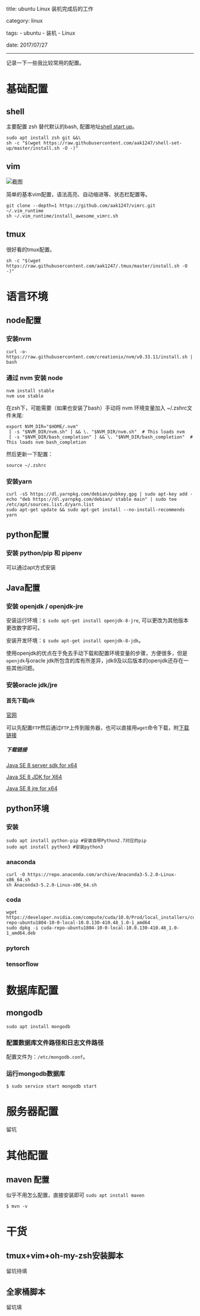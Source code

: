 title: ubuntu Linux 装机完成后的工作

category: linux

tags: 
    - ubuntu
    - 装机
    - Linux

date: 2017/07/27

---

记录一下一些我比较常用的配置。

<!--more-->

# 基础配置

## shell

主要配置 zsh 替代默认的bash, 配置地址[shell start up](https://github.com/aak1247/shell-set-up)。
```shell
sudo apt install zsh git &&\
sh -c "$(wget https://raw.githubusercontent.com/aak1247/shell-set-up/master/install.sh -O -)"
```

## vim

![截图](http://ojtxs7ajx.bkt.clouddn.com/%E6%B7%B1%E5%BA%A6%E6%88%AA%E5%9B%BE_20180920140817.png)

简单的基本vim配置，语法高亮、自动缩进等、状态栏配置等。
```shell
git clone --depth=1 https://github.com/aak1247/vimrc.git ~/.vim_runtime
sh ~/.vim_runtime/install_awesome_vimrc.sh
```

## tmux

很好看的tmux配置。

```shell
sh -c "$(wget https://raw.githubusercontent.com/aak1247/.tmux/master/install.sh -O -)"
```


# 语言环境

## node配置

### 安装nvm

```shell
curl -o- https://raw.githubusercontent.com/creationix/nvm/v0.33.11/install.sh | bash
```

### 通过 nvm 安装 node

```shell
nvm install stable
nvm use stable
```

在zsh下，可能需要（如果也安装了bash）手动将 nvm 环境变量加入 ~/.zshrc文件末尾:

```bashrc
export NVM_DIR="$HOME/.nvm"
 [ -s "$NVM_DIR/nvm.sh" ] && \. "$NVM_DIR/nvm.sh"  # This loads nvm
 [ -s "$NVM_DIR/bash_completion" ] && \. "$NVM_DIR/bash_completion"  # This loads nvm bash_completion
```

然后更新一下配置：
```shell
source ~/.zshrc
````

### 安装yarn

```shell
curl -sS https://dl.yarnpkg.com/debian/pubkey.gpg | sudo apt-key add -
echo "deb https://dl.yarnpkg.com/debian/ stable main" | sudo tee /etc/apt/sources.list.d/yarn.list
sudo apt-get update && sudo apt-get install --no-install-recommends yarn
```

## python配置

### 安装 python/pip 和 pipenv

可以通过apt方式安装

## Java配置

### 安装 openjdk / openjdk-jre

安装运行环境：``$ sudo apt-get install openjdk-8-jre``, 可以更改为其他版本 更改数字即可。

安装开发环境：``$ sudo apt-get install openjdk-8-jdk``。

使用openjdk的优点在于免去手动下载和配置环境变量的步骤，方便很多，但是``openjdk``与oracle jdk所包含的库有所差异，jdk9及以后版本的openjdk还存在一些其他问题。

### 安装oracle jdk/jre

#### 首先下载jdk

[官网](http://www.oracle.com/technetwork/java/javase/downloads/index.html)

可以先配置``FTP``然后通过``FTP``上传到服务器，也可以直接用``wget``命令下载，附[下载链接](#下载链接)

##### 下载链接
[Java SE 8 server sdk for x64](http://download.oracle.com/otn-pub/java/jdk/8u144-b01/090f390dda5b47b9b721c7dfaa008135/server-jre-8u144-linux-x64.tar.gz)

[Java SE 8 JDK for X64](http://download.oracle.com/otn-pub/java/jdk/8u144-b01/090f390dda5b47b9b721c7dfaa008135/jdk-8u144-linux-x64.tar.gz)

[Java SE 8 jre for x64](http://download.oracle.com/otn-pub/java/jdk/8u144-b01/090f390dda5b47b9b721c7dfaa008135/jre-8u144-linux-x64.tar.gz)

## python环境

### 安装
```shell
sudo apt install python-pip #安装自带Python2.7对应的pip
sudo apt install python3 #安装python3
```

### anaconda

```shell
curl -O https://repo.anaconda.com/archive/Anaconda3-5.2.0-Linux-x86_64.sh
sh Anaconda3-5.2.0-Linux-x86_64.sh
```

### coda

```shell
wget https://developer.nvidia.com/compute/cuda/10.0/Prod/local_installers/cuda-repo-ubuntu1804-10-0-local-10.0.130-410.48_1.0-1_amd64
sudo dpkg -i cuda-repo-ubuntu1804-10-0-local-10.0.130-410.48_1.0-1_amd64.deb

```

### pytorch



### tensorflow



# 数据库配置

## mongodb 

``sudo apt install mongodb``

### 配置数据库文件路径和日志文件路径

配置文件为：``/etc/mongodb.conf``。

### 运行mongodb数据库

``$ sudo service start mongodb start``


# 服务器配置

留坑


# 其他配置

## maven 配置

似乎不用怎么配置，直接安装即可
``sudo apt install maven``

```shell
$ mvn -v
```

# 干货

## tmux+vim+oh-my-zsh安装脚本

留坑待填

## 全家桶脚本

留坑填
